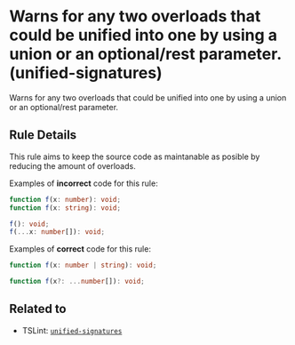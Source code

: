 # Warns for any two overloads that could be unified into one by using a union or an optional/rest parameter. (unified-signatures)

Warns for any two overloads that could be unified into one by using a union or an optional/rest parameter.

## Rule Details

This rule aims to keep the source code as maintanable as posible by reducing the amount of overloads.

Examples of **incorrect** code for this rule:

```ts
function f(x: number): void;
function f(x: string): void;
```

```ts
f(): void;
f(...x: number[]): void;
```

Examples of **correct** code for this rule:

```ts
function f(x: number | string): void;
```

```ts
function f(x?: ...number[]): void;
```

## Related to

- TSLint: [`unified-signatures`](https://palantir.github.io/tslint/rules/unified-signatures/)
